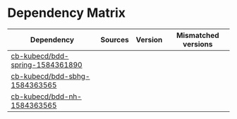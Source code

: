 # Dependency Matrix

Dependency | Sources | Version | Mismatched versions
---------- | ------- | ------- | -------------------
[cb-kubecd/bdd-spring-1584361890](https://github.com/cb-kubecd/bdd-spring-1584361890.git) |  | []() | 
[cb-kubecd/bdd-sbhg-1584363565](https://github.com/cb-kubecd/bdd-sbhg-1584363565.git) |  | []() | 
[cb-kubecd/bdd-nh-1584363565](https://github.com/cb-kubecd/bdd-nh-1584363565.git) |  | []() | 
